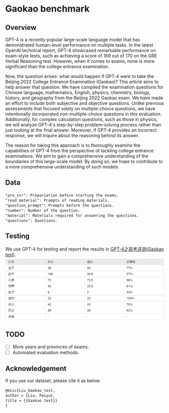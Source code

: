 # Gaokao benchmark
## Overview
GPT-4 is a recently popular large-scale language model that has demonstrated human-level performance on multiple tasks. In the latest OpenAI technical report, GPT-4 showcased remarkable performance on exam-style tests, such as achieving a score of 169 out of 170 on the GRE Verbal Reasoning test. However, when it comes to exams, none is more significant than the college entrance examination.

Now, the question arises: what would happen if GPT-4 were to take the Beijing 2022 College Entrance Examination (Gaokao)? This article aims to help answer that question. We have compiled the examination questions for Chinese language, mathematics, English, physics, chemistry, biology, history, and geography from the Beijing 2022 Gaokao exam. We have made an effort to include both subjective and objective questions. Unlike previous assessments that focused solely on multiple-choice questions, we have intentionally incorporated non-multiple-choice questions in this evaluation. Additionally, for complex calculation questions, such as those in physics, we will analyze GPT-4's step-by-step problem-solving process rather than just looking at the final answer. Moreover, if GPT-4 provides an incorrect response, we will inquire about the reasoning behind its answer.

The reason for taking this approach is to thoroughly examine the capabilities of GPT-4 from the perspective of tackling college entrance examinations. We aim to gain a comprehensive understanding of the boundaries of this large-scale model. By doing so, we hope to contribute to a more comprehensive understanding of such models.
## Data
```shell
"pre_str": Prepariation before starting the exams，
"read_material": Prompts of reading materials.
"question_prompt": Prompts before the questions.
"number": Number of the question.
"material": Materials required for answering the questions.
"questions": Questions.
```
## Testing
We use GPT-4 for testing and report the results in [GPT-4之高考评测(Gaokao test)](https://mp.weixin.qq.com/s/7fWnuSb9hBAh22lYMqSs9Q).![测试结果](./figures/results.png)
## TODO
- [ ] More years and provinces of exams.
- [ ] Automated evaluation methods.
## Acknowledgement
If you use our dataset, please cite it as below. 
```
@misc{Liu_Gaokao_test,
author = {Liu, Peiyu},
title = {{Gaokao test}}
}
```
